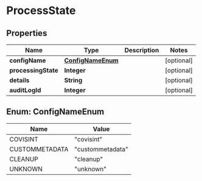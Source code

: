 

# ProcessState


## Properties

| Name | Type | Description | Notes |
|------------ | ------------- | ------------- | -------------|
|**configName** | [**ConfigNameEnum**](#ConfigNameEnum) |  |  [optional] |
|**processingState** | **Integer** |  |  [optional] |
|**details** | **String** |  |  [optional] |
|**auditLogId** | **Integer** |  |  [optional] |



## Enum: ConfigNameEnum

| Name | Value |
|---- | -----|
| COVISINT | &quot;covisint&quot; |
| CUSTOMMETADATA | &quot;custommetadata&quot; |
| CLEANUP | &quot;cleanup&quot; |
| UNKNOWN | &quot;unknown&quot; |



